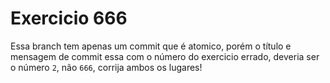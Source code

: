 # Exercicio 666

Essa branch tem apenas um commit que é atomico, porém o título e mensagem de commit essa com o número do exercicio errado, deveria ser o número `2`, não `666`, corrija ambos os lugares!
